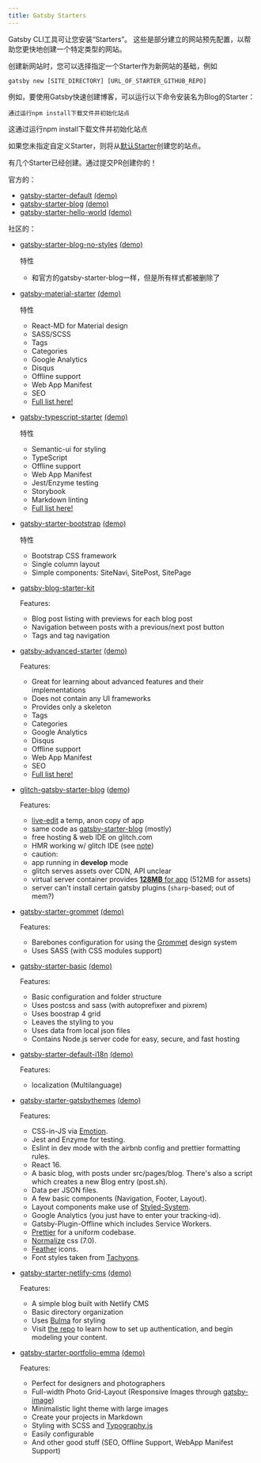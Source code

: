 ```yaml
---
title: Gatsby Starters
---
```

Gatsby CLI工具可让您安装“Starters”。 这些是部分建立的网站预先配置，以帮助您更快地创建一个特定类型的网站。

创建新网站时，您可以选择指定一个Starter作为新网站的基础，例如

`gatsby new [SITE_DIRECTORY] [URL_OF_STARTER_GITHUB_REPO]`

例如，要使用Gatsby快速创建博客，可以运行以下命令安装名为Blog的Starter：

`通过运行npm install下载文件并初始化站点`

这通过运行npm install下载文件并初始化站点

如果您未指定自定义Starter，则将从[默认Starter](https://github.com/gatsbyjs/gatsby-starter-default)创建您的站点。

有几个Starter已经创建。通过提交PR创建你的！

官方的：

* [gatsby-starter-default](https://github.com/gatsbyjs/gatsby-starter-default) [(demo)](http://gatsbyjs.github.io/gatsby-starter-default/)
* [gatsby-starter-blog](https://github.com/gatsbyjs/gatsby-starter-blog) [(demo)](http://gatsbyjs.github.io/gatsby-starter-blog/)
* [gatsby-starter-hello-world](https://github.com/gatsbyjs/gatsby-starter-hello-world) [(demo)](https://aberrant-fifth.surge.sh/)

社区的：

* [gatsby-starter-blog-no-styles](https://github.com/noahg/gatsby-starter-blog-no-styles) [(demo)](http://capricious-spring.surge.sh/)
    
    特性
    
    * 和官方的gatsby-starter-blog一样，但是所有样式都被删除了

* [gatsby-material-starter](https://github.com/Vagr9K/gatsby-material-starter) [(demo)](https://vagr9k.github.io/gatsby-material-starter/)
    
    特性
    
    * React-MD for Material design
    * SASS/SCSS
    * Tags
    * Categories
    * Google Analytics
    * Disqus
    * Offline support
    * Web App Manifest
    * SEO
    * [Full list here!](https://github.com/Vagr9K/gatsby-material-starter#features)

* [gatsby-typescript-starter](https://github.com/fabien0102/gatsby-starter) [(demo)](https://fabien0102-gatsby-starter.netlify.com/)
    
    特性
    
    * Semantic-ui for styling
    * TypeScript
    * Offline support
    * Web App Manifest
    * Jest/Enzyme testing
    * Storybook
    * Markdown linting
    * [Full list here!](https://github.com/fabien0102/gatsby-starter#whats-inside)

* [gatsby-starter-bootstrap](https://github.com/jaxx2104/gatsby-starter-bootstrap) [(demo)](https://jaxx2104.github.io/gatsby-starter-bootstrap/)
    
    特性
    
    * Bootstrap CSS framework
    * Single column layout
    * Simple components: SiteNavi, SitePost, SitePage

* [gatsby-blog-starter-kit](https://github.com/dschau/gatsby-blog-starter-kit)
    
    Features:
    
    * Blog post listing with previews for each blog post
    * Navigation between posts with a previous/next post button
    * Tags and tag navigation

* [gatsby-advanced-starter](https://github.com/Vagr9K/gatsby-advanced-starter) [(demo)](https://vagr9k.github.io/gatsby-advanced-starter/)
    
    Features:
    
    * Great for learning about advanced features and their implementations
    * Does not contain any UI frameworks
    * Provides only a skeleton
    * Tags
    * Categories
    * Google Analytics
    * Disqus
    * Offline support
    * Web App Manifest
    * SEO
    * [Full list here!](https://github.com/Vagr9K/gatsby-advanced-starter#features)

* [glitch-gatsby-starter-blog](https://github.com/100ideas/glitch-gatsby-starter-blog/) ([demo](https://gatsby-starter-blog.glitch.me))
    
    Features:
    
    * [live-edit](https://glitch.com/edit/#!/remix/gatsby-starter-blog) a temp, anon copy of app
    * same code as [gatsby-starter-blog](https://github.com/gatsbyjs/gatsby-starter-blog) (mostly)
    * free hosting & web IDE on glitch.com
    * HMR working w/ glitch IDE (see [note](https://github.com/100ideas/glitch-gatsby-starter-blog/blob/5fce8999bd952087ecdc74c9787a0cb3cb884371/README.md#enabling-hmr))
    * caution:
    * app running in **develop** mode
    * glitch serves assets over CDN, API unclear
    * virtual server container provides [**128MB** for app](https://glitch.com/faq#restrictions) (512MB for assets)
    * server can't install certain gatsby plugins (`sharp`-based; out of mem?)

* [gatsby-starter-grommet](https://github.com/alampros/gatsby-starter-grommet) [(demo)](https://alampros.github.io/gatsby-starter-grommet/)
    
    Features:
    
    * Barebones configuration for using the [Grommet](https://grommet.github.io/) design system
    * Uses SASS (with CSS modules support)

* [gatsby-starter-basic](https://github.com/PrototypeInteractive/gatsby-react-boilerplate) [(demo)](https://prototypeinteractive.github.io/gatsby-react-boilerplate/)
    
    Features:
    
    * Basic configuration and folder structure
    * Uses postcss and sass (with autoprefixer and pixrem)
    * Uses boostrap 4 grid
    * Leaves the styling to you
    * Uses data from local json files
    * Contains Node.js server code for easy, secure, and fast hosting

* [gatsby-starter-default-i18n](https://github.com/angeloocana/gatsby-starter-default-i18n) [(demo)](https://gatsby-starter-default-i18n.netlify.com)
    
    Features:
    
    * localization (Multilanguage)

* [gatsby-starter-gatsbythemes](https://github.com/saschajullmann/gatsby-starter-gatsbythemes) [(demo)](https://themes.gatsbythemes.com/gatsby-starter/)
    
    Features:
    
    * CSS-in-JS via [Emotion](https://github.com/emotion-js/emotion).
    * Jest and Enzyme for testing.
    * Eslint in dev mode with the airbnb config and prettier formatting rules.
    * React 16.
    * A basic blog, with posts under src/pages/blog. There's also a script which creates a new Blog entry (post.sh).
    * Data per JSON files.
    * A few basic components (Navigation, Footer, Layout).
    * Layout components make use of [Styled-System](https://github.com/jxnblk/styled-system).
    * Google Analytics (you just have to enter your tracking-id).
    * Gatsby-Plugin-Offline which includes Service Workers.
    * [Prettier](https://github.com/prettier/prettier) for a uniform codebase.
    * [Normalize](https://github.com/necolas/normalize.css/) css (7.0).
    * [Feather](https://feather.netlify.com/) icons.
    * Font styles taken from [Tachyons](http://tachyons.io/).

* [gatsby-starter-netlify-cms](https://github.com/AustinGreen/gatsby-starter-netlify-cms) [(demo)](https://gatsby-netlify-cms.netlify.com/)
    
    Features:
    
    * A simple blog built with Netlify CMS 
    * Basic directory organization
    * Uses [Bulma](https://bulma.io/) for styling
    * Visit [the repo](https://github.com/AustinGreen/gatsby-starter-netlify-cms) to learn how to set up authentication, and begin modeling your content.

* [gatsby-starter-portfolio-emma](https://github.com/LeKoArts/gatsby-starter-portfolio-emma) [(demo)](https://embalmer-glues-43220.netlify.com/)
    
    Features:
    
    * Perfect for designers and photographers
    * Full-width Photo Grid-Layout (Responsive Images through [gatsby-image](https://using-gatsby-image.gatsbyjs.org/))
    * Minimalistic light theme with large images
    * Create your projects in Markdown
    * Styling with SCSS and [Typography.js](https://kyleamathews.github.io/typography.js/)
    * Easily configurable
    * And other good stuff (SEO, Offline Support, WebApp Manifest Support)